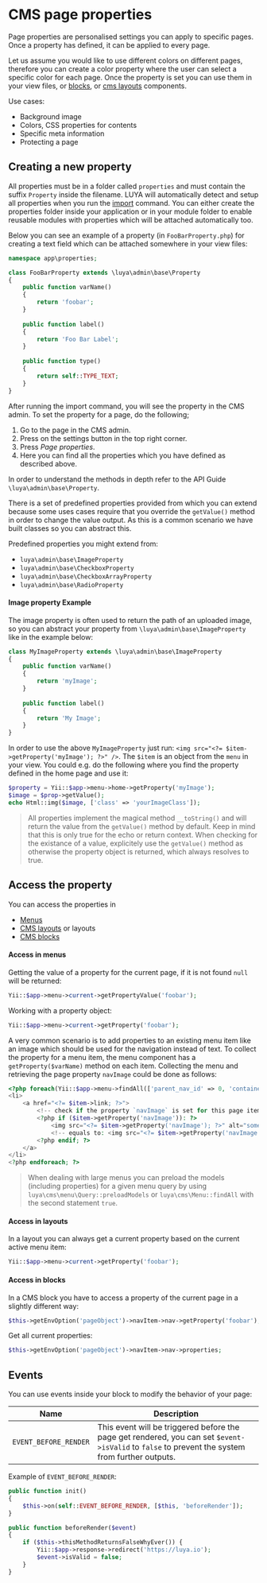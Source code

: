 # CMS page properties

Page properties are personalised settings you can apply to specific pages. Once a property has defined, it can be applied to every page. 

Let us assume you would like to use different colors on different pages, therefore you can create a color property where the user can select a specific color for each page. Once the property is set you can use them in your view files, or [blocks](/guide/cms/blocks), or [cms layouts](/guide/cms/cmslayouts) components.

Use cases:

+ Background image
+ Colors, CSS properties for contents
+ Specific meta information
+ Protecting a page

## Creating a new property

All properties must be in a folder called `properties` and must contain the suffix `Property` inside the filename. LUYA will automatically detect and setup all properties when you run the [import](/guide/app/console) command. You can either create the properties folder inside your application or in your module folder to enable reusable modules with properties which will be attached automatically too.

Below you can see an example of a property (in `FooBarProperty.php`) for creating a text field which can be attached somewhere in your view files:

```php
namespace app\properties;

class FooBarProperty extends \luya\admin\base\Property
{
    public function varName()
    {
        return 'foobar';
    }    
    
    public function label()
    {
        return 'Foo Bar Label';
    }
    
    public function type()
    {
        return self::TYPE_TEXT;
    }
}
```

After running the import command, you will see the property in the CMS admin. To set the property for a page, do the following;

1. Go to the page in the CMS admin.
2. Press on the settings button in the top right corner.
3. Press *Page properties*.
4. Here you can find all the properties which you have defined as described above.

In order to understand the methods in depth refer to the API Guide `\luya\admin\base\Property`.

There is a set of predefined properties provided from which you can extend because some uses cases require that you override the `getValue()` method in order to change the value output. As this is a common scenario we have built classes so you can abstract this.

Predefined properties you might extend from:

+ `luya\admin\base\ImageProperty`
+ `luya\admin\base\CheckboxProperty`
+ `luya\admin\base\CheckboxArrayProperty`
+ `luya\admin\base\RadioProperty`

#### Image property Example

The image property is often used to return the path of an uploaded image, so you can abstract your property from `\luya\admin\base\ImageProperty` like in the example below:

```php
class MyImageProperty extends \luya\admin\base\ImageProperty
{
    public function varName()
    {
        return 'myImage';
    }
    
    public function label()
    {
        return 'My Image';
    }
}
```

In order to use the above `MyImageProperty` just run: `<img src="<?= $item->getProperty('myImage'); ?>" />`. The `$item` is an object from the `menu` in your view. You could e.g. do the following where you find the property defined in the home page and use it:

```php
$property = Yii::$app->menu->home->getProperty('myImage');
$image = $prop->getValue();
echo Html::img($image, ['class' => 'yourImageClass']);
```

> All properties implement the magical method `__toString()` and will return the value from the `getValue()` method by default. Keep in mind that this is only true for the echo or return context. When checking for the existance of a value, explicitely use the `getValue()` method as otherwise the property object is returned, which always resolves to true.

## Access the property

You can access the properties in

+ [Menus](/guide/cms/menu)
+ [CMS layouts](/guide/cms/cmslayouts) or layouts
+ [CMS blocks](/guide/cms/blocks)

#### Access in menus

Getting the value of a property for the current page, if it is not found `null` will be returned:

```php
Yii::$app->menu->current->getPropertyValue('foobar');
```

Working with a property object:

```php
Yii::$app->menu->current->getProperty('foobar');
```

A very common scenario is to add properties to an existing menu item like an image which should be used for the navigation instead of text. To collect the property for a menu item, the menu component has a `getProperty($varName)` method on each item. Collecting the menu and retrieving the page property `navImage` could be done as follows:

```php
<?php foreach(Yii::$app->menu->findAll(['parent_nav_id' => 0, 'container' => 'default']) as $item): ?>
<li>
    <a href="<?= $item->link; ?>">
        <!-- check if the property `navImage` is set for this page item we can access this property object. -->
        <?php if ($item->getProperty('navImage')): ?>
            <img src="<?= $item->getProperty('navImage'); ?>" alt="some-text"/> 
            <!-- equals to: <img src="<?= $item->getProperty('navImage')->getValue(); ?>" /> -->
        <?php endif; ?>
    </a>
</li>
<?php endforeach; ?>
```

> When dealing with large menus you can preload the models (including properties) for a given menu query by using `luya\cms\menu\Query::preloadModels` or `luya\cms\Menu::findAll` with the second statement `true`.

#### Access in layouts

In a layout you can always get a current property based on the current active menu item:

```php
Yii::$app->menu->current->getProperty('foobar');
```

#### Access in blocks

In a CMS block you have to access a property of the current page in a slightly different way:

```php
$this->getEnvOption('pageObject')->navItem->nav->getProperty('foobar');
```

Get all current properties:

```php
$this->getEnvOption('pageObject')->navItem->nav->properties;
```

## Events

You can use events inside your block to modify the behavior of your page:

|Name | Description |
|---  | ---
|`EVENT_BEFORE_RENDER`    |This event will be triggered before the page get rendered, you can set `$event->isValid` to `false` to prevent the system from further outputs.

Example of `EVENT_BEFORE_RENDER`:

```php
public function init()
{
    $this->on(self::EVENT_BEFORE_RENDER, [$this, 'beforeRender']);
}

public function beforeRender($event)
{
    if ($this->thisMethodReturnsFalseWhyEver()) {
        Yii::$app->response->redirect('https://luya.io');
        $event->isValid = false;
    }
}
```



